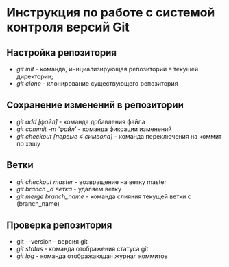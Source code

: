 # Инструкция по работе с системой контроля версий Git

## Настройка репозитория

* *git init* - команда, инициализирующая репозиторий в текущей директории;
* *git clone <repo url>* - клонирование существующего репозитория 
## Сохранение изменений в репозитории
* *git add [файл]* - команда добавления файла
* *git commit -m 'файл'* - команда фиксации изменений
* *git checkout [первые 4 символа]* - команда переключения на коммит по хэшу 
## Ветки
* *git checkout master* - возвращение на ветку master
* *git branch _d ветка* - удаляем ветку
* *git merge branch_name* - команда слияния текущей ветки с (branch_name)

## Проверка репозитория
* git --version - версия git 
* *git status* - команда отображения статуса git
* *git log* - команда отображающая журнал коммитов

